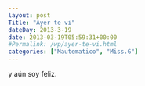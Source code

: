```yaml
---
layout: post
Title: "Ayer te vi"
dateDay: 2013-3-19
date: 2013-03-19T05:59:31+00:00
#Permalink: /wp/ayer-te-vi.html
categories: ["Mautematico", "Miss.G"]
---
```


<p>y aún soy feliz.</p>
